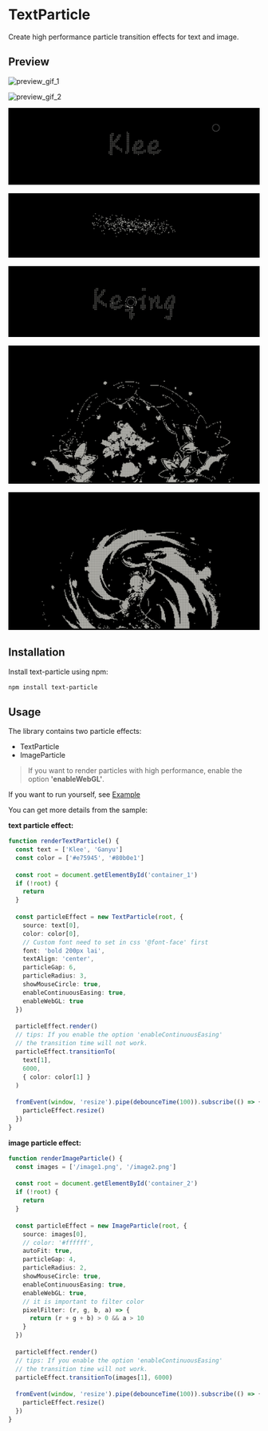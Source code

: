 # TextParticle

Create high performance particle transition effects for text and image.

## Preview

![preview_gif_1](https://github.com/TinyCricetus/text-particle/blob/main/preview/preview_1.gif)

![preview_gif_2](https://github.com/TinyCricetus/text-particle/blob/main/preview/preview_2.gif)

![preview_1](https://github.com/TinyCricetus/text-particle/blob/main/preview/image_1.png)

![preview_2](https://github.com/TinyCricetus/text-particle/blob/main/preview/image_2.png)

![preview_3](https://github.com/TinyCricetus/text-particle/blob/main/preview/image_3.png)

![preview_4](https://github.com/TinyCricetus/text-particle/blob/main/preview/image_4.png)

![preview_5](https://github.com/TinyCricetus/text-particle/blob/main/preview/image_5.png)


## Installation

Install text-particle using npm:

```sh
npm install text-particle
```

## Usage

The library contains two particle effects:

- TextParticle
- ImageParticle

> If you want to render particles with high performance, enable the option **'enableWebGL'**.

If you want to run yourself, see [Example](https://github.com/TinyCricetus/text-particle/tree/main/example)

You can get more details from the sample:

**text particle effect:**

```typescript
function renderTextParticle() {
  const text = ['Klee', 'Ganyu']
  const color = ['#e75945', '#80b0e1']

  const root = document.getElementById('container_1')
  if (!root) {
    return
  }

  const particleEffect = new TextParticle(root, {
    source: text[0],
    color: color[0],
    // Custom font need to set in css '@font-face' first 
    font: 'bold 200px lai',
    textAlign: 'center',
    particleGap: 6,
    particleRadius: 3,
    showMouseCircle: true,
    enableContinuousEasing: true,
    enableWebGL: true
  })

  particleEffect.render()
  // tips: If you enable the option 'enableContinuousEasing'
  // the transition time will not work.
  particleEffect.transitionTo(
    text[1],
    6000,
    { color: color[1] }
  )

  fromEvent(window, 'resize').pipe(debounceTime(100)).subscribe(() => {
    particleEffect.resize()
  })
}
```

**image particle effect:**

```ts
function renderImageParticle() {
  const images = ['/image1.png', '/image2.png']

  const root = document.getElementById('container_2')
  if (!root) {
    return
  }

  const particleEffect = new ImageParticle(root, {
    source: images[0],
    // color: '#ffffff',
    autoFit: true,
    particleGap: 4,
    particleRadius: 2,
    showMouseCircle: true,
    enableContinuousEasing: true,
    enableWebGL: true,
    // it is important to filter color
    pixelFilter: (r, g, b, a) => {
      return (r + g + b) > 0 && a > 10
    }
  })

  particleEffect.render()
  // tips: If you enable the option 'enableContinuousEasing'
  // the transition time will not work.
  particleEffect.transitionTo(images[1], 6000)

  fromEvent(window, 'resize').pipe(debounceTime(100)).subscribe(() => {
    particleEffect.resize()
  })
}
```


